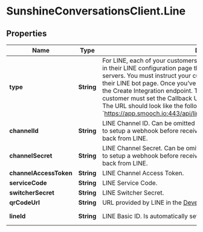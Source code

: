 # SunshineConversationsClient.Line

## Properties

Name | Type | Description | Notes
------------ | ------------- | ------------- | -------------
**type** | **String** | For LINE, each of your customers will need to manually configure a webhook in their LINE configuration page that will point to Sunshine Conversations servers. You must instruct your customers how to configure this manually on their LINE bot page. Once you’ve acquired all the required information, call the Create Integration endpoint. Then, using the returned integration _id, your customer must set the Callback URL field in their LINE Business Center page. The URL should look like the following: &#x60;https://app.smooch.io:443/api/line/webhooks/{appId}/{integrationId}&#x60;.  | [optional] [default to &#39;line&#39;]
**channelId** | **String** | LINE Channel ID. Can be omitted along with &#x60;channelSecret&#x60; to integrate LINE to setup a webhook before receiving the &#x60;channelId&#x60; and &#x60;channelSecret&#x60; back from LINE. | [optional] 
**channelSecret** | **String** | LINE Channel Secret. Can be omitted along with &#x60;channelId&#x60; to integrate LINE to setup a webhook before receiving the &#x60;channelId&#x60; and &#x60;channelSecret&#x60; back from LINE. | [optional] 
**channelAccessToken** | **String** | LINE Channel Access Token. | [optional] 
**serviceCode** | **String** | LINE Service Code. | [optional] 
**switcherSecret** | **String** | LINE Switcher Secret. | [optional] 
**qrCodeUrl** | **String** | URL provided by LINE in the [Developer Console](https://developers.line.biz/console/). | [optional] 
**lineId** | **String** | LINE Basic ID. Is automatically set when qrCodeUrl is updated. | [optional] [readonly] 


